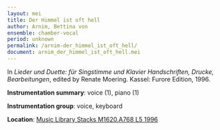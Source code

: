 ```yaml
---
layout: mei
title: Der Himmel ist oft hell
author: Arnim, Bettina von
ensemble: chamber-vocal
period: unknown
permalink: /arnim-der_himmel_ist_oft_hell/
document: arnim_der_himmel_ist_oft_hell.mei
---
```


In *Lieder und Duette: für Singstimme und Klavier Handschriften, Drucke, Bearbeitungen*, edited by Renate Moering. Kassel: Furore Edition, 1996.

**Instrumentation summary**: voice (1), piano (1)

**Instrumentation group**: voice, keyboard

**Location**: <a href="https://tufts-primo.hosted.exlibrisgroup.com/permalink/f/bnf7qa/01TUN_ALMA2180485300003851" target="_blank">Music Library Stacks M1620.A768 L5 1996</a>
